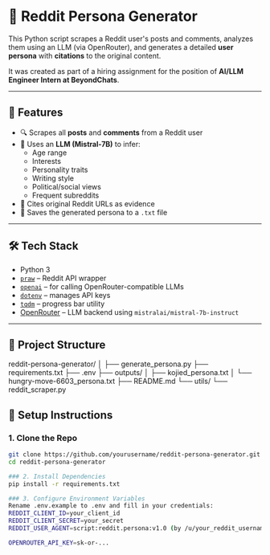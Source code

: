 # 🧠 Reddit Persona Generator

This Python script scrapes a Reddit user's posts and comments, analyzes them using an LLM (via OpenRouter), and generates a detailed **user persona** with **citations** to the original content.

It was created as part of a hiring assignment for the position of **AI/LLM Engineer Intern at BeyondChats**.

---

## 🚀 Features

- 🔍 Scrapes all **posts** and **comments** from a Reddit user
- 🤖 Uses an **LLM (Mistral-7B)** to infer:
  - Age range
  - Interests
  - Personality traits
  - Writing style
  - Political/social views
  - Frequent subreddits
- 📎 Cites original Reddit URLs as evidence
- 📂 Saves the generated persona to a `.txt` file

---

## 🛠️ Tech Stack

- Python 3
- [`praw`](https://praw.readthedocs.io/) – Reddit API wrapper
- [`openai`](https://github.com/openai/openai-python) – for calling OpenRouter-compatible LLMs
- [`dotenv`](https://pypi.org/project/python-dotenv/) – manages API keys
- [`tqdm`](https://github.com/tqdm/tqdm) – progress bar utility
- [OpenRouter](https://openrouter.ai) – LLM backend using `mistralai/mistral-7b-instruct`

---

## 📁 Project Structure

reddit-persona-generator/
│
├── generate_persona.py
├── requirements.txt
├── .env
├── outputs/
│   ├── kojied_persona.txt
│   └── hungry-move-6603_persona.txt
├── README.md
└── utils/
    └── reddit_scraper.py

## 🔐 Setup Instructions

### 1. Clone the Repo

```bash
git clone https://github.com/yourusername/reddit-persona-generator.git
cd reddit-persona-generator

### 2. Install Dependencies
pip install -r requirements.txt

### 3. Configure Environment Variables
Rename .env.example to .env and fill in your credentials:
REDDIT_CLIENT_ID=your_client_id
REDDIT_CLIENT_SECRET=your_secret
REDDIT_USER_AGENT=script:reddit.persona:v1.0 (by /u/your_reddit_username)

OPENROUTER_API_KEY=sk-or-...
